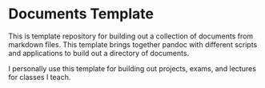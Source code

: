 # Documents Template

This is template repository for building out a collection of documents from markdown files.  This template brings together pandoc with different scripts and applications to build out a directory of documents.

I personally use this template for building out projects, exams, and lectures for classes I teach.

